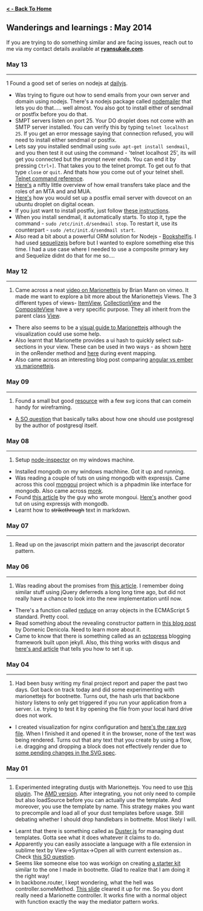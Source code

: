 **[ < - Back To Home](http://ryansukale.github.io)**

## Wanderings and learnings : May 2014

If you are trying to do something similar and are facing issues, reach out to me via my contact details available at **[ryansukale.com](http://ryansukale.com)**.

### May 13
---
1 Found a good set of series on nodejs at [dailyjs](http://dailyjs.com/tags.html).
* Was trying to figure out how to send emails from your own server and domain using nodejs. There's a nodejs package called [nodemailer](http://documentup.com/andris9/nodemailer) that lets you do that..... well almost. You also got to install either of sendmail or postfix before you do that.
* SMPT servers listen on port 25. Your DO droplet does not come with an SMTP server installed. You can verify this by typing `telnet localhost 25`. If you get an error message saying that connection refused, you will need to install either sendmail or postfix.
* Lets say you installed sendmail using `sudo apt-get install sendmail`, and you then test it out using the command - 'telnet localhost 25', its will get you connected but the prompt never ends. You can end it by pressing `Ctrl+]`. That takes you to the telnet prompt. To get out fo that type `close` or `quit`. And thats how you come out of your telnet shell. [Telnet command reference](http://unixhelp.ed.ac.uk/tables/telnet_commands.html).
* [Here's](http://wiki2.dovecot.org/MailServerOverview) a niftly little overview of how email transfers take place and the roles of an MTA and and MUA.
* [Here's](https://www.digitalocean.com/community/articles/how-to-set-up-a-postfix-e-mail-server-with-dovecot) how you would set up a postfix email server with dovecot on an ubuntu droplet on digital ocean.
* If you just want to install postfix, just follow [these instructions](https://www.digitalocean.com/community/articles/how-to-install-and-setup-postfix-on-ubuntu-12-04).
* When you install sendmail, it automatically starts. To stop it, type the command - `sudo /etc/init.d/sendmail stop`. To restart it, use its counterpart - `sudo /etc/init.d/sendmail start`.
* Also read a bit about a powerful ORM solution for Nodejs - [Bookshelfjs](http://bookshelfjs.org/). I had used [sequelizejs](http://sequelizejs.com/) before but I wanted to explore something else this time. I had a use case where I needed to use a composite prmary key and Sequelize didnt do that for me so....



### May 12
---
1. Came across a neat [video on Marionettejs](http://vimeo.com/58797363) by Brian Mann on vimeo. It made me want to explore a bit more about the Marionettejs Views. The 3 different types of views- [ItemView](https://github.com/marionettejs/backbone.marionette/blob/master/docs/marionette.itemview.md), [CollectionView](https://github.com/marionettejs/backbone.marionette/blob/master/docs/marionette.collectionview.md) and the [CompositeView](https://github.com/marionettejs/backbone.marionette/blob/master/docs/marionette.compositeview.md) have a very specific purpose. They all inherit from the parent class [View](https://github.com/marionettejs/backbone.marionette/blob/master/docs/marionette.view.md).
* There also seems to be a [visual guide to Marionettejs](https://www.artandlogic.com/blog/2013/03/a-visual-guide-to-marionette-js-views/) although the visualization could use some help.
* Also learnt that Marionette provides a ui hash to quickly select sub-sections in your view. These can be used in two ways - as shown [here](https://github.com/marionettejs/backbone.marionette/blob/master/docs/marionette.itemview.md#organizing-ui-elements) in the onRender method and [here](https://github.com/marionettejs/backbone.marionette/blob/master/docs/marionette.view.md#viewevents) during event mapping.
* Also came across an interesting blog post comparing [angular vs ember vs marionettejs](http://www.keltdockins.com/2/post/2014/04/which-javascript-framework-to-use-angular-vs-ember-vs-marionette.html).


### May 09
----
1. Found a small but good [resource](http://www.jankoatwarpspeed.com/free-sketching-wireframing-kit/) with a few svg icons that can comein handy for wireframing.
* [A SO question](http://stackoverflow.com/questions/8484404/what-is-the-proper-way-to-use-the-node-js-postgresql-module) that basically talks about how one should use postgresql by the author of postgresql itself.

### May 08
----
1. Setup [node-inspector](https://www.npmjs.org/package/node-inspector) on my windows machine.
*  Installed mongodb on my windows machhine. Got it up and running.
*  Was reading a couple of tuts on using mongodb with expressjs. Came across this cool [mongoui](https://github.com/azat-co/mongoui) project which is a phpadmin like interface for mongodb. Also came across [monk](https://github.com/LearnBoost/monk).
*  Found [this article](http://webapplog.com/intro-to-express-js-simple-rest-api-app-with-monk-and-mongodb/) by the guy who wrote mongoui. [Here's](http://cwbuecheler.com/web/tutorials/2013/node-express-mongo/) another good tut on using expressjs with mongodb.
*  Learnt how to ~~strikethrough~~ text in markdown.


### May 07
----
1. Read up on the javascript mixin pattern and the javascript decorator pattern.

### May 06
----
1. Was reading about the promises from [this article](http://www.html5rocks.com/en/tutorials/es6/promises/). I remember doing similar stuff using jQuery deferreds a long long time ago, but did not really have a chance to look into the new implementation until now.
* There's a function called [reduce](https://developer.mozilla.org/en-US/docs/Web/JavaScript/Reference/Global_Objects/Array/Reduce) on array objects in the ECMAScript 5 standard. Pretty cool.
* Read something about the revealing constructor pattern in [this blog post](http://domenic.me/2014/02/14/the-revealing-constructor-pattern/) by Domenic Denicola. Need to learn more about it.
* Came to know that there is something called as an [octopress](http://octopress.org/) blogging framework built upon jekyll. Also, this thing works with disqus and [here's and article](http://asaf.github.io/blog/2013/07/08/blogging-with-octopress-add-comments/) that tells you how to set it up.

### May 04
----
1. Had been busy writing my final project report and paper the past two days. Got back on track today and did some experimenting with marionettejs for bootnette. Turns out, the hash urls that backbone history listens to only get triggered if you run your application from a server. i.e. trying to test it by opening the file from your local hard drive does not work.
* I created visualization for nginx configuration and [here's the raw svg file](http://ryansukale.com/viz/nginx-multi-site-config.svg). When I finished it and opened it in the browser, none of the text was being rendered. Turns out that any text that you create by using a flow, i.e. dragging and dropping a block does not effectively render due to [some pending changes in the SVG spec](http://wiki.inkscape.org/wiki/index.php/FAQ#What_about_flowed_text.3F).

### May 01
----
1. Experimented integrating dustjs with Marionettejs. You need to use [this plugin](https://github.com/simonblee/marionette-dust). The [AMD version](https://github.com/simonblee/marionette-dust/blob/master/src/amd/backbone.marionette.dust.js). After integrating, you not only need to compile but also loadSource before you can actually use the template. And moreover, you use the template by name. This strategy makes you want to precompile and load all of your dust templates before usage. Still debating whether I should drop handlebars in bottnette. Most likely I will.
* Learnt that there is something called as [Duster.js](https://github.com/dmix/dusterjs) for managing dust templates. Gotta see what it does whatever it claims to do.
* Apparently you can easily associate a language with a file extension in sublime text by View->Syntax->Open all with current extension as.. Check [this SO question](http://stackoverflow.com/questions/8088475/how-to-customise-file-type-to-syntax-associations-in-sublime-2).
* Seems like someone else too was workign on creating [a starter kit](https://github.com/coombsj/RequireJS-BackboneJs-MarionetteJS-Bootstrap_Starter) similar to the one I made in bootnette. Glad to realize that I am doing it the right way!
* In backbone.router, I kept wondering, what the hell was controller.someMethod. [This slide](http://dmytroyarmak.github.io/codeangels-marionette-introduction/#/25) cleared it up for me. So you dont really need a Marionette controller. It works fine with a normal object with function exactly the way the mediator pattern works.
